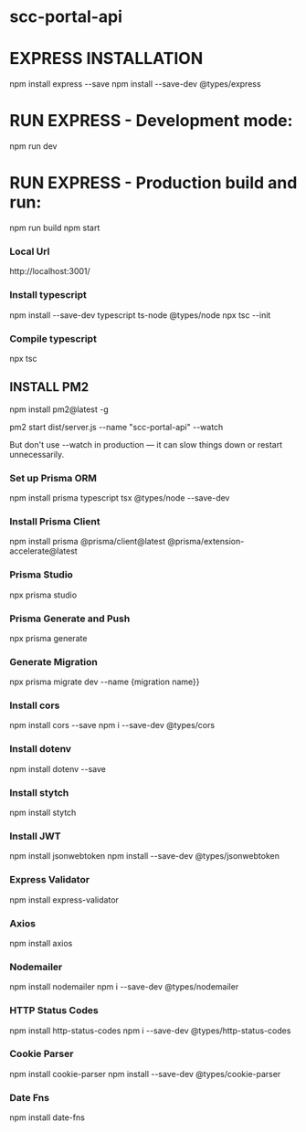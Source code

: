 
# scc-portal-api

# EXPRESS INSTALLATION
npm install express --save
npm install --save-dev @types/express

# RUN EXPRESS - Development mode:
npm run dev

# RUN EXPRESS - Production build and run:
npm run build
npm start

### Local Url
http://localhost:3001/

### Install typescript
npm install --save-dev typescript ts-node @types/node
npx tsc --init 

### Compile typescript
npx tsc

## INSTALL PM2
npm install pm2@latest -g

pm2 start dist/server.js --name "scc-portal-api" --watch

But don't use --watch in production — it can slow things down or restart unnecessarily.

### Set up Prisma ORM

npm install prisma typescript tsx @types/node --save-dev

### Install Prisma Client
npm install prisma @prisma/client@latest @prisma/extension-accelerate@latest

### Prisma Studio
npx prisma studio

### Prisma Generate and Push
npx prisma generate

### Generate Migration 
npx prisma migrate dev --name {migration name}}

### Install cors
npm install cors --save
npm i --save-dev @types/cors

### Install dotenv
npm install dotenv --save

### Install stytch  
npm install stytch

### Install JWT
npm install jsonwebtoken
npm install --save-dev @types/jsonwebtoken

### Express Validator
npm install express-validator

### Axios
npm install axios

### Nodemailer
npm install nodemailer
npm i --save-dev @types/nodemailer

### HTTP Status Codes
npm install http-status-codes
npm i --save-dev @types/http-status-codes

### Cookie Parser
npm install cookie-parser
npm install --save-dev @types/cookie-parser

### Date Fns
npm install date-fns
